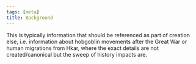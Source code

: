 ```yaml
---
tags: [meta]
title: Background
---
```



This is typically information that should be referenced as part of creation else, i.e. information about hobgoblin movements after the Great War or human migrations from Hkar, where the exact details are not created/canonical but the sweep of history impacts are.